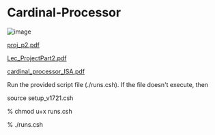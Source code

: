 # Cardinal-Processor
![image](https://user-images.githubusercontent.com/66343787/139386264-cb8c8e9f-bd99-4df5-95bc-159de77543c9.png)


[proj_p2.pdf](https://github.com/jiru1997/Cardinal-Processor/files/7439351/proj_p2.pdf)

[Lec_ProjectPart2.pdf](https://github.com/jiru1997/Cardinal-Processor/files/7439353/Lec_ProjectPart2.pdf)

[cardinal_processor_ISA.pdf](https://github.com/jiru1997/Cardinal-Processor/files/7439354/cardinal_processor_ISA.pdf)



Run the provided script file (./runs.csh). If the file doesn't execute, then 

source setup_v1721.csh

% chmod u+x runs.csh

% ./runs.csh
